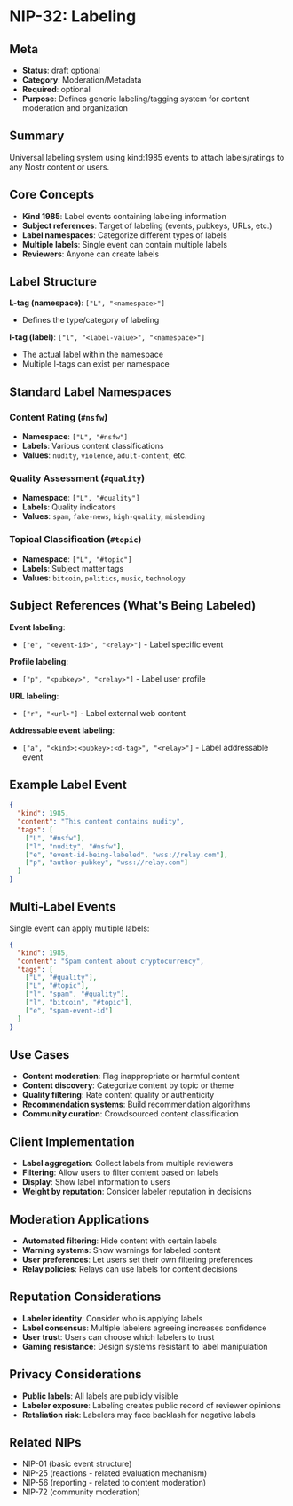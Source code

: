 # NIP-32: Labeling

## Meta
- **Status**: draft optional
- **Category**: Moderation/Metadata
- **Required**: optional
- **Purpose**: Defines generic labeling/tagging system for content moderation and organization

## Summary
Universal labeling system using kind:1985 events to attach labels/ratings to any Nostr content or users.

## Core Concepts
- **Kind 1985**: Label events containing labeling information
- **Subject references**: Target of labeling (events, pubkeys, URLs, etc.)
- **Label namespaces**: Categorize different types of labels
- **Multiple labels**: Single event can contain multiple labels
- **Reviewers**: Anyone can create labels

## Label Structure
**L-tag (namespace)**: `["L", "<namespace>"]`
- Defines the type/category of labeling

**l-tag (label)**: `["l", "<label-value>", "<namespace>"]`
- The actual label within the namespace
- Multiple l-tags can exist per namespace

## Standard Label Namespaces

### Content Rating (`#nsfw`)
- **Namespace**: `["L", "#nsfw"]`
- **Labels**: Various content classifications
- **Values**: `nudity`, `violence`, `adult-content`, etc.

### Quality Assessment (`#quality`)
- **Namespace**: `["L", "#quality"]`
- **Labels**: Quality indicators
- **Values**: `spam`, `fake-news`, `high-quality`, `misleading`

### Topical Classification (`#topic`)
- **Namespace**: `["L", "#topic"]`
- **Labels**: Subject matter tags
- **Values**: `bitcoin`, `politics`, `music`, `technology`

## Subject References (What's Being Labeled)
**Event labeling**:
- `["e", "<event-id>", "<relay>"]` - Label specific event

**Profile labeling**:
- `["p", "<pubkey>", "<relay>"]` - Label user profile

**URL labeling**:
- `["r", "<url>"]` - Label external web content

**Addressable event labeling**:
- `["a", "<kind>:<pubkey>:<d-tag>", "<relay>"]` - Label addressable event

## Example Label Event
```json
{
  "kind": 1985,
  "content": "This content contains nudity",
  "tags": [
    ["L", "#nsfw"],
    ["l", "nudity", "#nsfw"],
    ["e", "event-id-being-labeled", "wss://relay.com"],
    ["p", "author-pubkey", "wss://relay.com"]
  ]
}
```

## Multi-Label Events
Single event can apply multiple labels:
```json
{
  "kind": 1985,
  "content": "Spam content about cryptocurrency",
  "tags": [
    ["L", "#quality"],
    ["L", "#topic"],
    ["l", "spam", "#quality"],
    ["l", "bitcoin", "#topic"],
    ["e", "spam-event-id"]
  ]
}
```

## Use Cases
- **Content moderation**: Flag inappropriate or harmful content
- **Content discovery**: Categorize content by topic or theme
- **Quality filtering**: Rate content quality or authenticity
- **Recommendation systems**: Build recommendation algorithms
- **Community curation**: Crowdsourced content classification

## Client Implementation
- **Label aggregation**: Collect labels from multiple reviewers
- **Filtering**: Allow users to filter content based on labels
- **Display**: Show label information to users
- **Weight by reputation**: Consider labeler reputation in decisions

## Moderation Applications
- **Automated filtering**: Hide content with certain labels
- **Warning systems**: Show warnings for labeled content  
- **User preferences**: Let users set their own filtering preferences
- **Relay policies**: Relays can use labels for content decisions

## Reputation Considerations
- **Labeler identity**: Consider who is applying labels
- **Label consensus**: Multiple labelers agreeing increases confidence
- **User trust**: Users can choose which labelers to trust
- **Gaming resistance**: Design systems resistant to label manipulation

## Privacy Considerations
- **Public labels**: All labels are publicly visible
- **Labeler exposure**: Labeling creates public record of reviewer opinions
- **Retaliation risk**: Labelers may face backlash for negative labels

## Related NIPs
- NIP-01 (basic event structure)
- NIP-25 (reactions - related evaluation mechanism)
- NIP-56 (reporting - related to content moderation)
- NIP-72 (community moderation) 